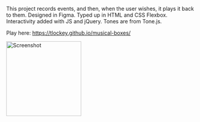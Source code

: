 This project records events, and then, when the user wishes, it plays it back to them. 
Designed in Figma. Typed up in HTML and CSS Flexbox. Interactivity added with JS and jQuery.
Tones are from Tone.js.

Play here:
https://tlockey.github.io/musical-boxes/

<img width="200" alt="Screenshot" src="https://github.com/tlockey/musical-boxes/assets/84677774/dd314272-7853-4a8c-9519-86fd6bfdeab6">
